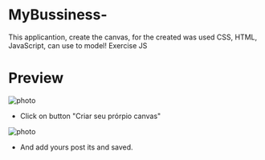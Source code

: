 # MyBussiness-
This applicantion, create the canvas, for the created was used CSS, HTML, JavaScript, can use to model!
Exercise JS

# Preview

![photo](https://user-images.githubusercontent.com/32227073/32693535-bec7be56-c713-11e7-9a53-5635711f60cf.png)

* Click on button "Criar seu prórpio canvas"


![photo](https://user-images.githubusercontent.com/32227073/32693564-41bd8c96-c714-11e7-8862-3bc9ee3d2d92.png)

* And add yours post its and saved.

